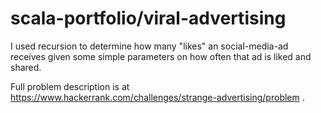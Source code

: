 # scala-portfolio/viral-advertising

I used recursion to determine how many "likes" an social-media-ad receives given some simple parameters on how often that ad is liked and shared.

Full problem description is at https://www.hackerrank.com/challenges/strange-advertising/problem .